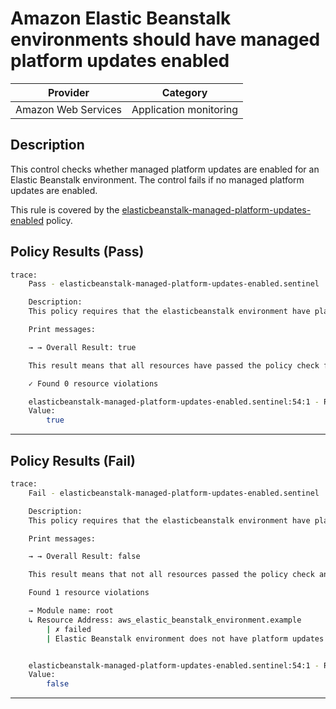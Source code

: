 #  Amazon Elastic Beanstalk environments should have managed platform updates enabled

| Provider            | Category                    |
|---------------------|-----------------------------|
| Amazon Web Services | Application monitoring      |

## Description

This control checks whether managed platform updates are enabled for an Elastic Beanstalk environment. The control fails if no managed platform updates are enabled.

This rule is covered by the [elasticbeanstalk-managed-platform-updates-enabled](https://github.com/hashicorp/policy-library-NIST-Policy-Set-for-AWS-Terraform/blob/main/policies/elasticbeanstalk/elasticbeanstalk-managed-platform-updates-enabled.sentinel) policy.

## Policy Results (Pass)
```bash
trace:
    Pass - elasticbeanstalk-managed-platform-updates-enabled.sentinel

    Description:
    This policy requires that the elasticbeanstalk environment have platform updates enabled

    Print messages:

    → → Overall Result: true

    This result means that all resources have passed the policy check for the policy elasticbeanstalk-managed-platform-updates-enabled.

    ✓ Found 0 resource violations

    elasticbeanstalk-managed-platform-updates-enabled.sentinel:54:1 - Rule "main"
    Value:
        true
```

---

## Policy Results (Fail)
```bash
trace:
    Fail - elasticbeanstalk-managed-platform-updates-enabled.sentinel

    Description:
    This policy requires that the elasticbeanstalk environment have platform updates enabled

    Print messages:

    → → Overall Result: false

    This result means that not all resources passed the policy check and the protected behavior is not allowed for the policy elasticbeanstalk-managed-platform-updates-enabled.

    Found 1 resource violations

    → Module name: root
    ↳ Resource Address: aws_elastic_beanstalk_environment.example
        | ✗ failed
        | Elastic Beanstalk environment does not have platform updates enabled. Refer to https://docs.aws.amazon.com/securityhub/latest/userguide/elasticbeanstalk-controls.html#elasticbeanstalk-2 for more details.


    elasticbeanstalk-managed-platform-updates-enabled.sentinel:54:1 - Rule "main"
    Value:
        false
```

---